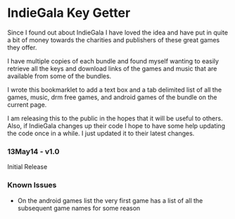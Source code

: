# IndieGala Key Getter


Since I found out about IndieGala I have loved the idea and have put in quite a bit of money towards the charities and publishers of these great games they offer.

I have multiple copies of each bundle and found myself wanting to easily retrieve all the keys and download links of the games and music that are available from some of the bundles.

I wrote this bookmarklet to add a text box and a tab delimited list of all the games, music, drm free games, and android games of the bundle on the current page.

I am releasing this to the public in the hopes that it will be useful to others. Also, if IndieGala changes up their code I hope to have some help updating the code once in a while. I just updated it to their latest changes.

### 13May14 - v1.0

Initial Release

### Known Issues

* On the android games list the very first game has a list of all the subsequent game names for some reason
